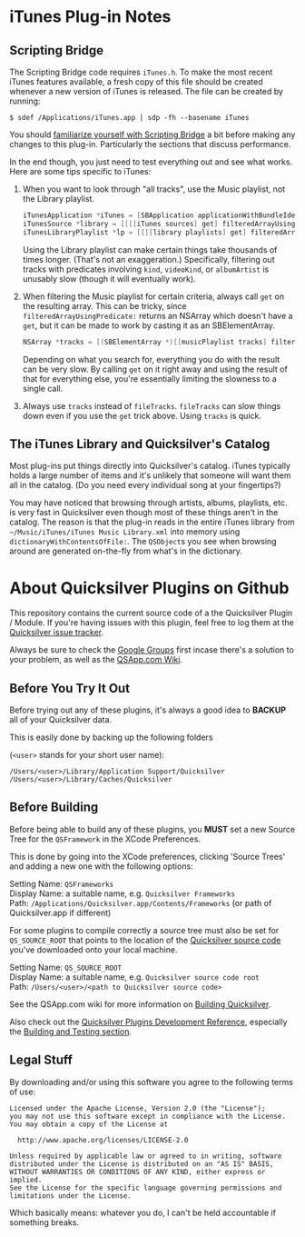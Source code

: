 # iTunes Plug-in Notes #

## Scripting Bridge ##

The Scripting Bridge code requires `iTunes.h`. To make the most recent iTunes features available, a fresh copy of this file should be created whenever a new version of iTunes is released. The file can be created by running:

```console
$ sdef /Applications/iTunes.app | sdp -fh --basename iTunes
```

You should [familiarize yourself with Scripting Bridge][sbdoc] a bit before making any changes to this plug-in. Particularly the sections that discuss performance.

In the end though, you just need to test everything out and see what works. Here are some tips specific to iTunes:

  1. When you want to look through "all tracks", use the Music playlist, not the Library playlist.
  
     ```objective-c
     iTunesApplication *iTunes = [SBApplication applicationWithBundleIdentifier:@"com.apple.iTunes"];
     iTunesSource *library = [[[[iTunes sources] get] filteredArrayUsingPredicate:[NSPredicate predicateWithFormat:@"kind == %i", iTunesESrcLibrary]] objectAtIndex:0];
     iTunesLibraryPlaylist *lp = [[[[library playlists] get] filteredArrayUsingPredicate:[NSPredicate predicateWithFormat:@"specialKind == %i", iTunesESpKMusic]] objectAtIndex:0];
     ```
  
     Using the Library playlist can make certain things take thousands of times longer. (That's not an exaggeration.) Specifically, filtering out tracks with predicates involving `kind`, `videoKind`, or `albumArtist` is unusably slow (though it will eventually work). 
  
  2. When filtering the Music playlist for certain criteria, always call `get` on the resulting array. This can be tricky, since `filteredArrayUsingPredicate:` returns an NSArray which doesn't have a `get`, but it can be made to work by casting it as an SBElementArray.
  

     ```objective-c
     NSArray *tracks = [(SBElementArray *)[[musicPlaylist tracks] filteredArrayUsingPredicate:trackFilter] get];
     ```
 
     Depending on what you search for, everything you do with the result can be very slow. By calling `get` on it right away and using the result of that for everything else, you're essentially limiting the slowness to a single call.
  
  3. Always use `tracks` instead of `fileTracks`. `fileTracks` can slow things down even if you use the `get` trick above. Using `tracks` is quick.

[sbdoc]: http://developer.apple.com/library/mac/#documentation/Cocoa/Conceptual/ScriptingBridgeConcepts/Introduction/Introduction.html

## The iTunes Library and Quicksilver's Catalog ##

Most plug-ins put things directly into Quicksilver's catalog. iTunes typically holds a large number of items and it's unlikely that someone will want them all in the catalog. (Do you need every individual song at your fingertips?)

You may have noticed that browsing through artists, albums, playlists, etc. is very fast in Quicksilver even though most of these things aren't in the catalog. The reason is that the plug-in reads in the entire iTunes library from `~/Music/iTunes/iTunes Music Library.xml` into memory using `dictionaryWithContentsOfFile:`. The `QSObject`s you see when browsing around are generated on-the-fly from what's in the dictionary.

About Quicksilver Plugins on Github
===================================

This repository contains the current source code of a the Quicksilver Plugin / Module. If you're having issues with this plugin, feel free to log them at the [Quicksilver issue tracker](https://github.com/quicksilver/Quicksilver/issues).

Always be sure to check the [Google Groups](http://groups.google.com/group/blacktree-quicksilver/topics?gvc=2) first incase there's a solution to your problem, as well as the [QSApp.com Wiki](http://qsapp.com/wiki/).


Before You Try It Out
---------------------

Before trying out any of these plugins, it's always a good idea to **BACKUP** all of your Quicksilver data.

This is easily done by backing up the following folders 

(`<user>` stands for your short user name):

`/Users/<user>/Library/Application Support/Quicksilver`  
`/Users/<user>/Library/Caches/Quicksilver`

	
Before Building
---------------

Before being able to build any of these plugins, you **MUST** set a new Source Tree for the `QSFramework` in the XCode Preferences.

This is done by going into the XCode preferences, clicking 'Source Trees' and adding a new one with the following options:

Setting Name: `QSFrameworks`  
Display Name: a suitable name, e.g. `Quicksilver Frameworks`  
Path: `/Applications/Quicksilver.app/Contents/Frameworks` (or path of Quicksilver.app if different)

For some plugins to compile correctly a source tree must also be set for `QS_SOURCE_ROOT` that points to the location of the [Quicksilver source code](https://github.com/quicksilver/Quicksilver) you've downloaded onto your local machine.

Setting Name: `QS_SOURCE_ROOT`	
Display Name: a suitable name, e.g. `Quicksilver source code root`	 
Path: `/Users/<user>/<path to Quicksilver source code>`

See the QSApp.com wiki for more information on [Building Quicksilver](http://qsapp.com/wiki/Building_Quicksilver).

Also check out the [Quicksilver Plugins Development Reference](http://projects.skurfer.com/QuicksilverPlug-inReference.mdown), especially the [Building and Testing section](http://projects.skurfer.com/QuicksilverPlug-inReference.mdown#building_and_testing).

Legal Stuff 
-----------

By downloading and/or using this software you agree to the following terms of use:

    Licensed under the Apache License, Version 2.0 (the "License");
    you may not use this software except in compliance with the License.
    You may obtain a copy of the License at
    
      http://www.apache.org/licenses/LICENSE-2.0
    
    Unless required by applicable law or agreed to in writing, software
    distributed under the License is distributed on an "AS IS" BASIS,
    WITHOUT WARRANTIES OR CONDITIONS OF ANY KIND, either express or implied.
    See the License for the specific language governing permissions and
    limitations under the License.


Which basically means: whatever you do, I can't be held accountable if something breaks.
